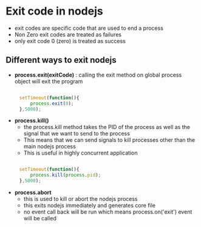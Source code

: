 # Exit code in nodejs

- exit codes are specific code that are used to end a process
- Non Zero exit codes are treated as failures
- only exit code 0 (zero) is treated as success


## Different ways to exit nodejs

- **process.exit(exitCode)** : calling the exit method on global process object will exit the program

```javascript

     setTimeout(function(){
         process.exit(0);
     },5000);

```

- **process.kill()**
  - the process.kill method takes the PID of the process as well as the signal that we want to send to the process
  - This means that we can send signals to kill processes other than the main nodejs process
  - This is useful in highly concurrent application

```javascript

     setTimeout(function(){
         process.kill(process.pid);
     },5000);

```

- **process.abort**
  - this is used to kill or abort the nodejs process
  - this exits nodejs immediately and generates core file
  - no event call back will be run which means process.on('exit') event will be called
